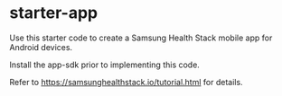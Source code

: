 # starter-app
Use this starter code to create a Samsung Health Stack mobile app for Android devices.

Install the app-sdk prior to implementing this code.

Refer to https://samsunghealthstack.io/tutorial.html for details.

